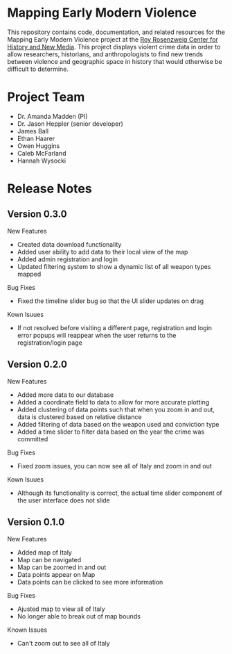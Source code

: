 # Mapping Early Modern Violence

This repository contains code, documentation, and related resources for the Mapping Early Modern Violence project at the [Roy Rosenzweig Center for History and New Media](https://rrchnm.org). This project displays violent crime data in order to allow researchers, historians, and anthropologists to find new trends between violence and geographic space in history that would otherwise be difficult to determine.

# Project Team

- Dr. Amanda Madden (PI)
- Dr. Jason Heppler (senior developer) 
- James Ball
- Ethan Haarer
- Owen Huggins
- Caleb McFarland
- Hannah Wysocki

# Release Notes

## Version 0.3.0

New Features
- Created data download functionality
- Added user ability to add data to their local view of the map
- Added admin registration and login
- Updated filtering system to show a dynamic list of all weapon types mapped

Bug Fixes
- Fixed the timeline slider bug so that the UI slider updates on drag

Kown Isuues
- If not resolved before visiting a different page, registration and login error popups will reappear when the user returns to the registration/login page

## Version 0.2.0

New Features
- Added more data to our database
- Added a coordinate field to data to allow for more accurate plotting
- Added clustering of data points such that when you zoom in and out, data is clustered based on relative distance
- Added filtering of data based on the weapon used and conviction type
- Added a time slider to filter data based on the year the crime was committed

Bug Fixes
- Fixed zoom issues, you can now see all of Italy and zoom in and out

Kown Isuues
- Although its functionality is correct, the actual time slider component of the user interface does not slide
## Version 0.1.0

New Features
- Added map of Italy
- Map can be navigated
- Map can be zoomed in and out
- Data points appear on Map
- Data points can be clicked to see more information

Bug Fixes
- Ajusted map to view all of Italy
- No longer able to break out of map bounds

Known Issues
- Can't zoom out to see all of Italy

